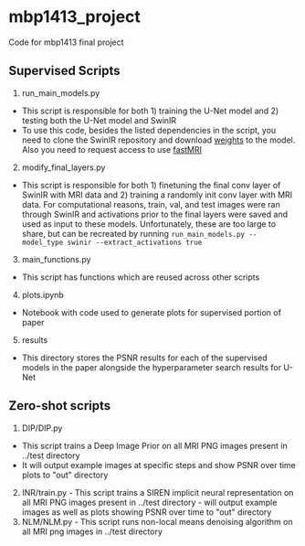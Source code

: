 # mbp1413_project
Code for mbp1413 final project

## Supervised Scripts
 1) run_main_models.py
  - This script is responsible for both 1) training the U-Net model and 2) testing both the U-Net model and SwinIR
  - To use this code, besides the listed dependencies in the script, you need to clone the SwinIR repository and download [weights](https://github.com/JingyunLiang/SwinIR/releases/download/v0.0/004_grayDN_DFWB_s128w8_SwinIR-M_noise15.pth) to the model. Also you need to request access to use [fastMRI](https://fastmri.med.nyu.edu)
2) modify_final_layers.py
  - This script is responsible for both 1) finetuning the final conv layer of SwinIR with MRI data and 2) training a randomly init conv layer with MRI data. For computational reasons, train, val, and test images were ran through SwinIR and activations prior to the final layers were saved and used as input to these models. Unfortunately, these are too large to share, but can be recreated by running ```run_main_models.py --model_type swinir --extract_activations true ```
3) main_functions.py
  - This script has functions which are reused across other scripts
4) plots.ipynb
  - Notebook with code used to generate plots for supervised portion of paper
5) results
  - This directory stores the PSNR results for each of the supervised models in the paper alongside the hyperparameter search results for U-Net


## Zero-shot scripts
  1) DIP/DIP.py
   - This script trains a Deep Image Prior on all MRI PNG images present in ../test directory
   - It will output example images at specific steps and show PSNR over time plots to "out" directory
  2) INR/train.py
    - This script trains a SIREN implicit neural representation on all MRI PNG images present in ../test directory
    - will output example images as well as plots showing PSNR over time to "out" directory
  3) NLM/NLM.py
    - This script runs non-local means denoising algorithm on all MRI png images in ../test directory